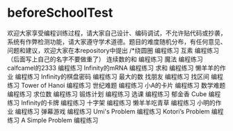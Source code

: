 # beforeSchoolTest
欢迎大家享受编程训练过程，请大家自己设计、编码调试，不允许贴代码或抄袭，系统有作弊检测功能，请大家遵守学术道德。题目的难度随机分布，有任何意见、问题和建议，欢迎大家在本repository中提出
/*绕圆圈 编程练习
        互素 编程练习      （后面写上自己的名字不要做重了）
        连续数的和 编程练习
        魔法 编程练习
        calfcamel的2333 编程练习
        Infinity的mRNA 编程练习
        求和 编程练习
        懒羊羊的作业 编程练习
        Infinity的棋盘密码 编程练习
        最大的数
        找朋友 编程练习
        找区间 编程练习
        Tower of Hanoi 编程练习
        世纪难题 编程练习
        小A的卡片 编程练习
        数学难题 编程练习
        求位数 编程练习
        锻炼计划 编程练习
        选课 编程练习
        郁金香
        Cube 编程练习
        Infinity的卡牌 编程练习
        十字架 编程练习
        懒羊羊吃青草 编程练习
        小明的作业 编程练习
        弹幕游戏 编程练习
        Umi's Problem 编程练习
        Kotori’s Problem 编程练习
        A Simple Problem 编程练习
